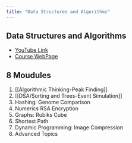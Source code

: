 ```yaml
---
title: "Data Structures and Algorithms"
---
```


## Data Structures and Algorithms

- [YouTube Link](https://www.youtube.com/playlist?list=PLUl4u3cNGP61Oq3tWYp6V_F-5jb5L2iHb)
- [Course WebPage](https://ocw.mit.edu/courses/6-006-introduction-to-algorithms-fall-2011/)


## 8 Moudules 
1.  [[Algorithmic Thinking-Peak Finding]]
2.  [[DSA/Sorting and Trees-Event Simulation]]
3.  Hashing: Genome Comparison
4.  Numerics RSA Encryption
5.  Graphs: Rubiks Cube
6.  Shortest Path
7.  Dynamic Programming: Image Compression
8.  Advanced Topics

<script defer src="https://cdn.commento.io/js/commento.js"></script>
<div id="commento"></div>